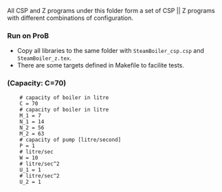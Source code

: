 All CSP and Z programs under this folder form a set of CSP || Z programs with different combinations of configuration.

### Run on ProB
- Copy all libraries to the same folder with `SteamBoiler_csp.csp` and `SteamBoiler_z.tex`.
- There are some targets defined in Makefile to facilite tests.

### (Capacity: C=70)

        # capacity of boiler in litre 
        C = 70
        # capacity of boiler in litre 
        M_1 = 7
        N_1 = 14
        N_2 = 56
        M_2 = 63
        # capacity of pump [litre/second]
        P = 1
        # litre/sec
        W = 10
        # litre/sec^2
        U_1 = 1
        # litre/sec^2
        U_2 = 1
